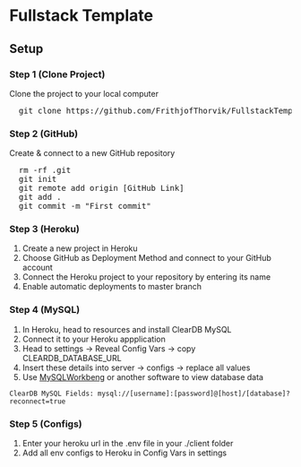 # Fullstack Template

## Setup

### Step 1 (Clone Project)

Clone the project to your local computer

<pre>
  git clone https://github.com/FrithjofThorvik/FullstackTemplate.git
</pre>

### Step 2 (GitHub)

Create & connect to a new GitHub repository

<pre>
  rm -rf .git
  git init
  git remote add origin [GitHub Link]
  git add .
  git commit -m "First commit"
</pre>

### Step 3 (Heroku)

1. Create a new project in Heroku
2. Choose GitHub as Deployment Method and connect to your GitHub account
3. Connect the Heroku project to your repository by entering its name
4. Enable automatic deployments to master branch

### Step 4 (MySQL)

1. In Heroku, head to resources and install ClearDB MySQL
2. Connect it to your Heroku appplication
3. Head to settings -> Reveal Config Vars -> copy CLEARDB_DATABASE_URL
4. Insert these details into server -> configs -> replace all values
5. Use [MySQLWorkbeng](https://dev.mysql.com/downloads/workbench/) or another software to view database data

`ClearDB MySQL Fields: mysql://[username]:[password]@[host]/[database]?reconnect=true`

### Step 5 (Configs)

1. Enter your heroku url in the .env file in your ./client folder
2. Add all env configs to Heroku in Config Vars in settings
